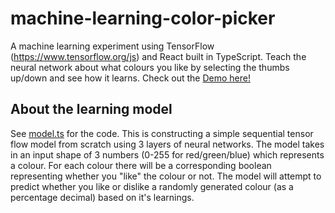 # machine-learning-color-picker
A machine learning experiment using TensorFlow (https://www.tensorflow.org/js) and React built in TypeScript.
Teach the neural network about what colours you like by selecting the thumbs up/down and see how it learns.
Check out the [Demo here!](https://rowancarmichael.github.io/machine-learning-color-picker/)

## About the learning model
See [model.ts](https://github.com/RowanCarmichael/machine-learning-color-picker/blob/master/src/tensorflow/model.ts) for the code.
This is constructing a simple sequential tensor flow model from scratch using 3 layers of neural networks. The model takes in an input shape of 3 numbers (0-255 for red/green/blue) which represents a colour. For each colour there will be a corresponding boolean representing whether you "like" the colour or not.
The model will attempt to predict whether you like or dislike a randomly generated colour (as a percentage decimal) based on it's learnings.
